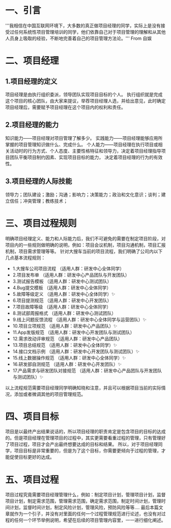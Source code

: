 # 一、引言
'''我相信在中国互联网环境下，大多数的真正做项目经理的同学，实际上是没有接受过任何系统性项目管理培训的同学，他们依靠自己对于项目管理的理解和从其他人员身上吸取的经验，不断地完善着自己的项目管理方法论。''' From 自娱
# 二、项目经理
## 1.项目经理的定义
项目经理是由执行组织委派，领导团队实现项目目标的个人。
执行组织就是完成这个项目的核心团队，由大家来提议，举荐项目经理人选，并给出意见，此时确定项目经理后，需要赋予项目经理在这个项目内的权利和责任。
## 2.项目经理的能力
知识能力——项目经理对项目管理了解多少。
实践能力——项目经理能够应用所掌握的项目管理知识做什么、完成什么。
个人能力——项目经理在执行项目或相关活动时的行为方式、个人态度、主要性格特征和领导力，决定着项目经理指导项目团队平衡项目制约因素、实现项目目标的能力， 决定着项目经理的行为的有效性。
## 3.项目经理的人际技能
领导力；团队建设；激励；沟通；影响力；决策能力；政治和文化意识；谈判；建立信任；冲突管理；教练技术；
# 三、项目过程规则
明确项目经理定义、能力和人际能力后，我们不可避免的需要在制定项目阶段，对项目内的一些规则做明确的说明，例如：项目会议机制，项目沟通机制，项目汇报机制，项目需求管理等等。
针对大搜车当前的项目流程，我们明确了公司内以下几点基本流程规则：
- 1.大搜车公司项目流程 （适用人群：研发中心全体同学）
- 2.项目发布单 （适用人群：研发中心产品团队与开发团队）
- 3.测试报告模板 （适用人群：研发中心测试团队）
- 4.Bug提交模板 （适用人群：研发中心全体同学）
- 5.故障等级定义 （适用人群：研发中心全体同学）✨
- 6.项目提测规范 （适用人群：研发中心开发团队）
- 7.项目故障等级 （适用人群：研发中心全体同学）
- 8.测试部周报格式 （适用人群：研发中心测试团队）
- 9.线上问题反馈流程 （适用人群：研发中心全体同学与运营团队）✨
- 10.项目立项规范 （适用人群：研发中心产品团队）✨
- 11.App发版规范 （适用人群：研发中心开发团队与测试团队）
- 12.需求改动评审规范 （适用人群：研发中心产品团队）
- 13.项目总结规范 （适用人群：研发中心全体同学）✨
- 14.接口文档示例 （适用人群：研发中心开发团队与测试团队）✨
- 15.线上数据操作规范 （适用人群：研发中心全体同学）✨
- 16.研发部自测规范 （适用人群：研发中心开发团队）✨
- 17.产品需求与研发团队对接规范 （适用人群：研发中心产品团队与开发团队与测试团队）✨ 

以上流程规范需要项目经理同学明确知晓和注意，并且可以根据项目当前的实际情况，添加或者微调其他的项目管理规范。
# 四、项目目标
项目是以最终产出结果说话的，所以项目经理的职责肯定是包含项目的目标的达成的。但是项目经理在管理项目的过程中，其实更需要看重过程的管理，只有管理好了项目过程，项目才会产出最终想要达成的目标和结果。
所以，对于项目经理同学，项目目标是非常重要的，但是为了这个目标，你需要更倾向于过程的管理，才能促使目标更好的达成。
# 五、项目过程
项目过程究竟需要项目经理管理什么，例如：制定项目计划，管理项目计划，监督项目计划，制定需求范围，管理需求范围，确定需求范围，制定时间计划，管理时间计划，监督时间计划，制定风险计划，管理风险，预防风险等等....
最后本篇文章就作为一个引子，并没有对里面的任何一个过程管理规范进行论述，也没有对过程的任何一个环节举例说明，希望在后续的项目管理内容里，一一进行细化阐述。
